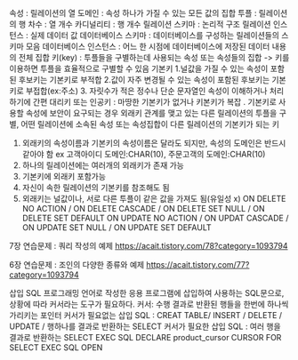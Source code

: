속성 : 릴레이션의 열
도메인 : 속성 하나가 가질 수 있는 모든 값의 집합
투플 : 릴레이션의 행
차수 : 열 개수
카디널리티 : 행 개수
릴레이션 스키마 : 논리적 구조
릴레이션 인스턴스 : 실제 데이터 값
데이터베이스 스키마 : 데이터베이스를 구성하는 릴레이션들의 스키마 모음
데이터베이스 인스턴스 : 어느 한 시점에 데이터베이스에 저장된 데이터 내용의 전체 집합
키(key) : 투플들을 구별하는데 사용되는 속성 또는 속성들의 집합 -> 키를 이용하면 투플을 효율적으로 구별할 수 있음
기본키
1.널값을 가질 수 있는 속성이 포함된 후보키는 기본키로 부적합
2.값이 자주 변경될 수 있는 속성이 포함된 후보키는 기본키로 부접합(ex:주소)
3. 자릿수가 적은 정수나 단순 문자열인 속성이 이해하거나 처리하기에 간편
대리키 또는 인공키 : 마땅한 기본키가 없거나 키본키가 복잡 . 기본키로 사용할 속성에 보안이 요구되는 경우
외래키
관계를 맺고 있는 다른 릴레이션의 투플을 구별, 어떤 릴레이션에 소속된 속성 또는 속성집합이 다른 릴레이션의 기본키가 되는 키
1. 외래키의 속성이름과 기본키의 속성이름은 달라도 되지만, 속성의 도메인은 반드시 같아야 함 ex 고객아이디 도메인:CHAR(10), 주문고객의 도메인:CHAR(10)
2. 하나의 릴레이션에는 여러개의 외래키가 존재 가능
3. 기본키에 외래키 포함가능
4. 자신이 속한 릴레이션의 기본키를 참조해도 됨
5. 외래키는 널값이나, 서로 다른 투플이 같은 값을 가져도 됨(유일성 x)
   ON DELETE NO ACTION / ON DELETE CASCADE / ON DELETE SET NULL / ON DELETE SET DEFAULT
   ON UPDATE NO ACTION / ON UPDAT CASCADE / ON UPDATE SET NULL / ON UPDATE SET DEFAULT

7장 연습문제 : 쿼리 작성의 예제
https://acait.tistory.com/78?category=1093794

6장 연습문제 : 조인의 다양한 종류와 예제
https://acait.tistory.com/77?category=1093794

삽입 SQL
프로그래밍 언어로 작성한 응용 프로그램에 삽입하여 사용하는 SQL문으로, 상황에 따라 커서라는 도구가 필요하다.
커서: 수행 결과로 반환된 행들을 한번에 하나씩 가리키는 포인터
커서가 필요없는 삽입 SQL : CREAT TABLE/ INSERT / DELETE / UPDATE / 행하나를 결과로 반환하는 SELECT
커서가 필요한 삽입 SQL : 여러 행을 결과로 반환하는 SELECT
EXEC SQL DECLARE product_cursor CURSOR FOR SELECT 
EXEC SQL OPEN 
